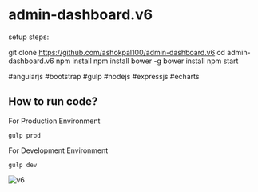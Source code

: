 # admin-dashboard.v6

setup steps:

git clone https://github.com/ashokpal100/admin-dashboard.v6
cd admin-dashboard.v6
npm install
npm install bower -g
bower install
npm start

#angularjs #bootstrap #gulp #nodejs #expressjs #echarts


## How to run code?

For Production Environment

```
gulp prod
```

For Development Environment

```
gulp dev
```

![v6](https://user-images.githubusercontent.com/12198089/36344355-1f6bad80-143f-11e8-9965-f5148d58163f.PNG)
